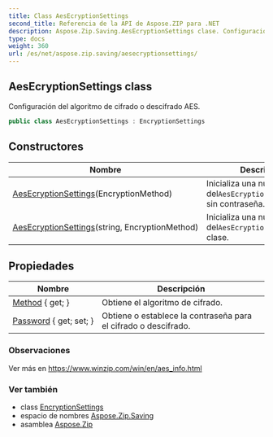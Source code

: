 ```yaml
---
title: Class AesEcryptionSettings
second_title: Referencia de la API de Aspose.ZIP para .NET
description: Aspose.Zip.Saving.AesEcryptionSettings clase. Configuración del algoritmo de cifrado o descifrado AES.
type: docs
weight: 360
url: /es/net/aspose.zip.saving/aesecryptionsettings/
---
```

## AesEcryptionSettings class

Configuración del algoritmo de cifrado o descifrado AES.

```csharp
public class AesEcryptionSettings : EncryptionSettings
```

## Constructores

| Nombre | Descripción |
| --- | --- |
| [AesEcryptionSettings](aesecryptionsettings/#constructor)(EncryptionMethod) | Inicializa una nueva instancia del`AesEcryptionSettings`clase sin contraseña. |
| [AesEcryptionSettings](aesecryptionsettings/#constructor_1)(string, EncryptionMethod) | Inicializa una nueva instancia del`AesEcryptionSettings` clase. |

## Propiedades

| Nombre | Descripción |
| --- | --- |
| [Method](../../aspose.zip.saving/encryptionsettings/method/) { get; } | Obtiene el algoritmo de cifrado. |
| [Password](../../aspose.zip.saving/encryptionsettings/password/) { get; set; } | Obtiene o establece la contraseña para el cifrado o descifrado. |

### Observaciones

Ver más en https://www.winzip.com/win/en/aes_info.html

### Ver también

* class [EncryptionSettings](../encryptionsettings/)
* espacio de nombres [Aspose.Zip.Saving](../../aspose.zip.saving/)
* asamblea [Aspose.Zip](../../)


